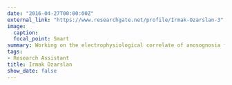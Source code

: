 ```yaml
---
date: "2016-04-27T00:00:00Z"
external_link: "https://www.researchgate.net/profile/Irmak-Ozarslan-3"
image:
  caption: 
  focal_point: Smart
summary: Working on the electrophysiological correlate of anosognosia for unilateral spatial neglect
tags:
- Research Assistant
title: Irmak Ozarslan
show_date: false
---
```

